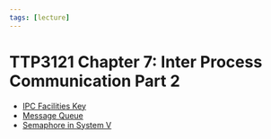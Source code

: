 ```yaml
---
tags: [lecture]
---
```


# TTP3121 Chapter 7: Inter Process Communication Part 2

- [IPC Facilities Key](202212071232.md)
- [Message Queue](202212071258.md)
- [Semaphore in System V](202212071928.md)
